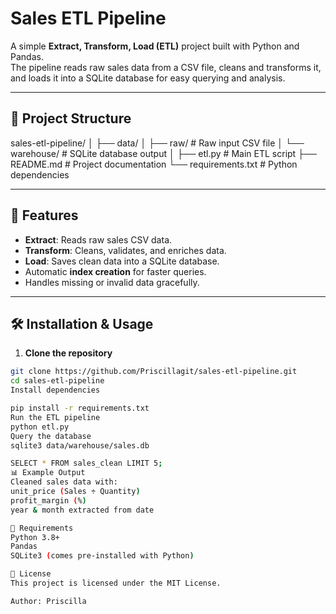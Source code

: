 # Sales ETL Pipeline

A simple **Extract, Transform, Load (ETL)** project built with Python and Pandas.  
The pipeline reads raw sales data from a CSV file, cleans and transforms it,  
and loads it into a SQLite database for easy querying and analysis.

---

## 📂 Project Structure
sales-etl-pipeline/
│
├── data/
│ ├── raw/ # Raw input CSV file
│ └── warehouse/ # SQLite database output
│
├── etl.py # Main ETL script
├── README.md # Project documentation
└── requirements.txt # Python dependencies

---

## 🚀 Features
- **Extract**: Reads raw sales CSV data.
- **Transform**: Cleans, validates, and enriches data.
- **Load**: Saves clean data into a SQLite database.
- Automatic **index creation** for faster queries.
- Handles missing or invalid data gracefully.

---

## 🛠 Installation & Usage

1. **Clone the repository**
```bash
git clone https://github.com/Priscillagit/sales-etl-pipeline.git
cd sales-etl-pipeline
Install dependencies

pip install -r requirements.txt
Run the ETL pipeline
python etl.py
Query the database
sqlite3 data/warehouse/sales.db

SELECT * FROM sales_clean LIMIT 5;
📊 Example Output
Cleaned sales data with:
unit_price (Sales ÷ Quantity)
profit_margin (%)
year & month extracted from date

📌 Requirements
Python 3.8+
Pandas
SQLite3 (comes pre-installed with Python)

📜 License
This project is licensed under the MIT License.

Author: Priscilla


